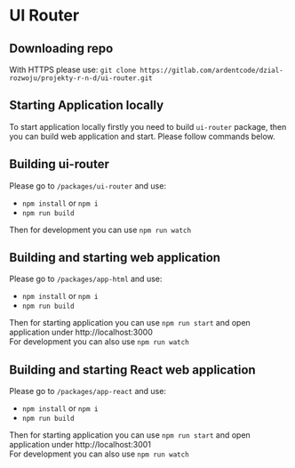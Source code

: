 # UI Router

## Downloading repo

With HTTPS please use: `git clone https://gitlab.com/ardentcode/dzial-rozwoju/projekty-r-n-d/ui-router.git`

## Starting Application locally

To start application locally firstly you need to build `ui-router` package, then you can
build web application and start. Please follow commands below.

## Building ui-router

Please go to `/packages/ui-router` and use:
- `npm install` or `npm i`
- `npm run build`

Then for development you can use `npm run watch`

## Building and starting web application

Please go to `/packages/app-html` and use:
- `npm install` or `npm i`
- `npm run build`

Then for starting application you can use `npm run start` and open application under http://localhost:3000  
For development you can also use `npm run watch`

## Building and starting React web application

Please go to `/packages/app-react` and use:

- `npm install` or `npm i`
- `npm run build`

Then for starting application you can use `npm run start` and open application under http://localhost:3001  
For development you can also use `npm run watch`
